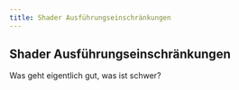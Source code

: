 ```yaml
---
title: Shader Ausführungseinschränkungen
---
```


## Shader Ausführungseinschränkungen

Was geht eigentlich gut, was ist schwer?
